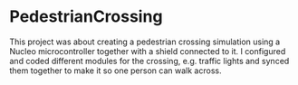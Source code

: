 # PedestrianCrossing
This project was about creating a pedestrian crossing simulation using a Nucleo microcontroller together with a shield connected to it. I configured and coded different modules for the crossing, e.g. traffic lights and synced them together to make it so one person can walk across.
